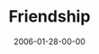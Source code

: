 ---
layout: message
category: message
series: "Full Contact Life"
title: "Friendship"
date: 2006-01-28-00-00
message_id: 84
audio: "http://s3.amazonaws.com/crossroads-media/media/legacy/mp3/Full_Contact_Life_04_01-29-06_Friends.mp3"
audio-duration: ":"
explicit: "N"
---